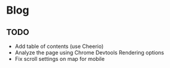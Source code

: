 # Blog

## TODO
- Add table of contents (use Cheerio)
- Analyze the page using Chrome Devtools Rendering options
- Fix scroll settings on map for mobile
